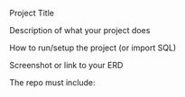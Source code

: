 Project Title

Description of what your project does

How to run/setup the project (or import SQL)

Screenshot or link to your ERD

The repo must include: